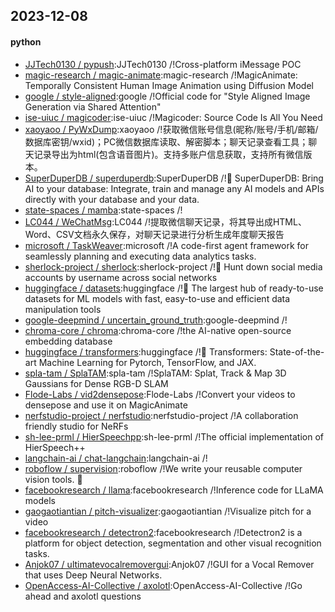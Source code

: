 ## 2023-12-08

#### python
* [JJTech0130 / pypush](https://github.com/JJTech0130/pypush):JJTech0130 /!Cross-platform iMessage POC
* [magic-research / magic-animate](https://github.com/magic-research/magic-animate):magic-research /!MagicAnimate: Temporally Consistent Human Image Animation using Diffusion Model
* [google / style-aligned](https://github.com/google/style-aligned):google /!Official code for "Style Aligned Image Generation via Shared Attention"
* [ise-uiuc / magicoder](https://github.com/ise-uiuc/magicoder):ise-uiuc /!Magicoder: Source Code Is All You Need
* [xaoyaoo / PyWxDump](https://github.com/xaoyaoo/PyWxDump):xaoyaoo /!获取微信账号信息(昵称/账号/手机/邮箱/数据库密钥/wxid)；PC微信数据库读取、解密脚本；聊天记录查看工具；聊天记录导出为html(包含语音图片)。支持多账户信息获取，支持所有微信版本。
* [SuperDuperDB / superduperdb](https://github.com/SuperDuperDB/superduperdb):SuperDuperDB /!🔮 SuperDuperDB: Bring AI to your database: Integrate, train and manage any AI models and APIs directly with your database and your data.
* [state-spaces / mamba](https://github.com/state-spaces/mamba):state-spaces /!
* [LC044 / WeChatMsg](https://github.com/LC044/WeChatMsg):LC044 /!提取微信聊天记录，将其导出成HTML、Word、CSV文档永久保存，对聊天记录进行分析生成年度聊天报告
* [microsoft / TaskWeaver](https://github.com/microsoft/TaskWeaver):microsoft /!A code-first agent framework for seamlessly planning and executing data analytics tasks.
* [sherlock-project / sherlock](https://github.com/sherlock-project/sherlock):sherlock-project /!🔎 Hunt down social media accounts by username across social networks
* [huggingface / datasets](https://github.com/huggingface/datasets):huggingface /!🤗 The largest hub of ready-to-use datasets for ML models with fast, easy-to-use and efficient data manipulation tools
* [google-deepmind / uncertain_ground_truth](https://github.com/google-deepmind/uncertain_ground_truth):google-deepmind /!
* [chroma-core / chroma](https://github.com/chroma-core/chroma):chroma-core /!the AI-native open-source embedding database
* [huggingface / transformers](https://github.com/huggingface/transformers):huggingface /!🤗 Transformers: State-of-the-art Machine Learning for Pytorch, TensorFlow, and JAX.
* [spla-tam / SplaTAM](https://github.com/spla-tam/SplaTAM):spla-tam /!SplaTAM: Splat, Track & Map 3D Gaussians for Dense RGB-D SLAM
* [Flode-Labs / vid2densepose](https://github.com/Flode-Labs/vid2densepose):Flode-Labs /!Convert your videos to densepose and use it on MagicAnimate
* [nerfstudio-project / nerfstudio](https://github.com/nerfstudio-project/nerfstudio):nerfstudio-project /!A collaboration friendly studio for NeRFs
* [sh-lee-prml / HierSpeechpp](https://github.com/sh-lee-prml/HierSpeechpp):sh-lee-prml /!The official implementation of HierSpeech++
* [langchain-ai / chat-langchain](https://github.com/langchain-ai/chat-langchain):langchain-ai /!
* [roboflow / supervision](https://github.com/roboflow/supervision):roboflow /!We write your reusable computer vision tools. 💜
* [facebookresearch / llama](https://github.com/facebookresearch/llama):facebookresearch /!Inference code for LLaMA models
* [gaogaotiantian / pitch-visualizer](https://github.com/gaogaotiantian/pitch-visualizer):gaogaotiantian /!Visualize pitch for a video
* [facebookresearch / detectron2](https://github.com/facebookresearch/detectron2):facebookresearch /!Detectron2 is a platform for object detection, segmentation and other visual recognition tasks.
* [Anjok07 / ultimatevocalremovergui](https://github.com/Anjok07/ultimatevocalremovergui):Anjok07 /!GUI for a Vocal Remover that uses Deep Neural Networks.
* [OpenAccess-AI-Collective / axolotl](https://github.com/OpenAccess-AI-Collective/axolotl):OpenAccess-AI-Collective /!Go ahead and axolotl questions
